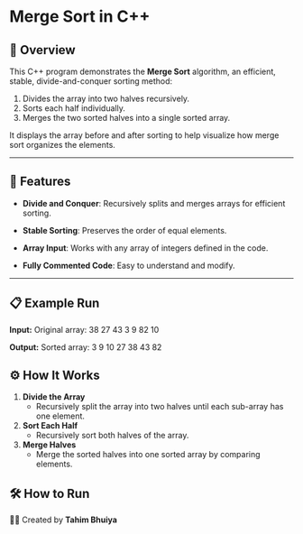 # Merge Sort in C++

## 📌 Overview

This C++ program demonstrates the **Merge Sort** algorithm, an efficient, stable, divide-and-conquer sorting method:

1. Divides the array into two halves recursively.
2. Sorts each half individually.
3. Merges the two sorted halves into a single sorted array.

It displays the array before and after sorting to help visualize how merge sort organizes the elements.

---

## 🔧 Features

- **Divide and Conquer**: Recursively splits and merges arrays for efficient sorting.

- **Stable Sorting**: Preserves the order of equal elements.

- **Array Input**: Works with any array of integers defined in the code.

- **Fully Commented Code**: Easy to understand and modify.

---

## 📋 Example Run

**Input:**
Original array:
38 27 43 3 9 82 10

**Output:**
Sorted array:
3 9 10 27 38 43 82

## ⚙ How It Works

1. **Divide the Array**
   - Recursively split the array into two halves until each sub-array has one element.
2. **Sort Each Half**
   - Recursively sort both halves of the array.
3. **Merge Halves**
   - Merge the sorted halves into one sorted array by comparing elements.

## 🛠 How to Run

👨‍💻 Created by **Tahim Bhuiya**
